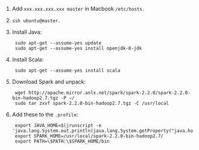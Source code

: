 1. Add `xxx.xxx.xxx.xxx master` in Macbook `/etc/hosts`.
2. `ssh ubuntu@master`.
3. Install Java:

        sudo apt-get --assume-yes update
        sudo apt-get --assume-yes install openjdk-8-jdk
4. Install Scala:

        sudo apt-get --assume-yes install scala
5. Download Spark and unpack:

        wget http://apache.mirror.anlx.net/spark/spark-2.2.0/spark-2.2.0-bin-hadoop2.7.tgz -P ~/
        sudo tar zxvf spark-2.2.0-bin-hadoop2.7.tgz -C /usr/local
6. Add these to the `.profile`:

        export JAVA_HOME=$(jrunscript -e 'java.lang.System.out.println(java.lang.System.getProperty("java.home"));')
        export SPARK_HOME=/usr/local/spark-2.2.0-bin-hadoop2.7/
        export PATH=\$PATH:\$SPARK_HOME/bin
